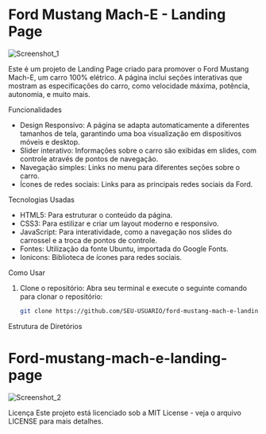 # Ford Mustang Mach-E - Landing Page

![Screenshot_1](https://github.com/user-attachments/assets/f6a24bd1-931a-4fa9-a4f0-641bf5c735a0)


Este é um projeto de Landing Page criado para promover o Ford Mustang Mach-E, um carro 100% elétrico. A página inclui seções interativas que mostram as especificações do carro, como velocidade máxima, potência, autonomia, e muito mais.

 Funcionalidades

- Design Responsivo: A página se adapta automaticamente a diferentes tamanhos de tela, garantindo uma boa visualização em dispositivos móveis e desktop.
- Slider interativo: Informações sobre o carro são exibidas em slides, com controle através de pontos de navegação.
- Navegação simples: Links no menu para diferentes seções sobre o carro.
- Ícones de redes sociais: Links para as principais redes sociais da Ford.

 Tecnologias Usadas

- HTML5: Para estruturar o conteúdo da página.
- CSS3: Para estilizar e criar um layout moderno e responsivo.
- JavaScript: Para interatividade, como a navegação nos slides do carrossel e a troca de pontos de controle.
- Fontes: Utilização da fonte Ubuntu, importada do Google Fonts.
- Ionicons: Biblioteca de ícones para redes sociais.

 Como Usar

1. Clone o repositório:
   Abra seu terminal e execute o seguinte comando para clonar o repositório:

   ```bash
   git clone https://github.com/SEU-USUARIO/ford-mustang-mach-e-landing-page.git

Estrutura de Diretórios

# Ford-mustang-mach-e-landing-page
![Screenshot_2](https://github.com/user-attachments/assets/108d3931-6c22-478d-93ac-3d45dc898082)


Licença
Este projeto está licenciado sob a MIT License - veja o arquivo LICENSE para mais detalhes.
